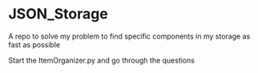 # JSON_Storage
A repo to solve my problem to find specific components in my storage as fast as possible

Start the ItemOrganizer.py and go through the questions
